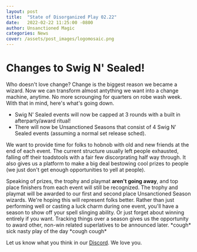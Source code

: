 ```yaml
---
layout: post
title:  "State of Disorganized Play 02.22"
date:   2022-02-22 11:25:00 -0800
author: Unsanctioned Magic
categories: News
cover: /assets/post_images/logomosaic.png
---
```


<h1>Changes to Swig N' Sealed!</h1>
Who doesn't love change? Change is the biggest reason we became a wizard. Now we can transform almost antything we want into a change machine, anytime. No more scrounging for quarters on robe wash week. With that in mind, here's what's going down.

* Swig N' Sealed events will now be capped at 3 rounds with a built in afterparty/award ritual!
* There will now be Unsanctioned Seasons that consist of 4 Swig N' Sealed events (assuming a normal set release sched).

We want to provide time for folks to hobnob with old and new friends at the end of each event. The current structure usually left people exhausted, falling off their toadstools with a fair few discorprating half way through. It also gives us a platform to make a big deal bestowing cool prizes to people (we just don't get enough opportunities to yell at people). 

Speaking of prizes, the trophy and playmat <b>aren't going away</b>, and top place finishers from each event will still be recognized. The trophy and playmat will be awarded to our first and second place Unsanctioned Season wizards. We're hoping this will represent folks better. Rather than just performing well or casting a luck charm during one event, you'll have a season to show off your spell slinging ability. Or just forget about winning entirely if you want. Tracking things over a season gives us the opportunity to award other, non-win related superlatives to be announced later. &#42;cough&#42; sick nasty play of the day &#42;cough cough&#42;

Let us know what you think in our <a href="https://discord.gg/N7Vne8He2t" target="_blank">Discord</a>. We love you.
